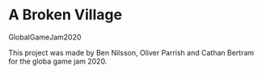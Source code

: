 # A Broken Village
 GlobalGameJam2020

 This project was made by Ben Nilsson, Oliver Parrish and Cathan Bertram for the globa game jam 2020.
